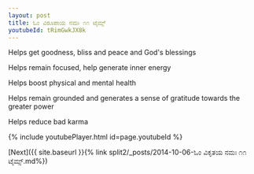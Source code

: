 ```yaml
---
layout: post
title: ಓಂ ವಿರೂಪಾಯ ನಮಃ ೧೧ ಟೈಮ್ಸ್
youtubeId: tRimGwkJX8k
---
```

 
 
Helps get goodness, bliss and peace and God's blessings
 
Helps remain focused, help generate inner energy 
 
Helps boost physical and mental health 
 
Helps remain grounded and generates a sense of gratitude towards the greater power 
 
Helps reduce bad karma
 
 
 
 


{% include youtubePlayer.html id=page.youtubeId %}
 
[Next]({{ site.baseurl }}{% link  split2/_posts/2014-10-06-ಓಂ ವಿಕೃತಯ ನಮಃ ೧೧ ಟೈಮ್ಸ್.md%})
 
